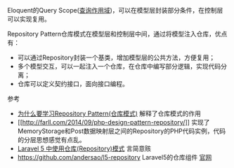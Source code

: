   
  
Eloquent的Query Scope([查询作用域](http://laravelacademy.org/post/138.html))，可以在模型层封装部分条件，在控制层可以实现复用。  
  
Repository Pattern仓库模式在模型层和控制层中间，通过将模型注入仓库，优点有：  
- 可以通过Repository封装一个基类，增加模型层的公共方法，方便复用；
- 多个模型交互，可以一起注入一个仓库，在仓库中编写部分逻辑，实现代码分离；
- 仓库可以定义契约接口，面向接口编程。
  
参考  
- [为什么要学习Repository Pattern(仓库模式)](https://segmentfault.com/a/1190000004875930) 解释了仓库模式的作用
- [[http://farll.com/2014/09/php-design-pattern-repository/]] 实现了MemoryStorage和Post数据映射层之间的Repository的PHP代码实例，代码的分层思想感觉有点乱。
- [Laravel 5 中使用仓库(Repository)模式](https://github.com/lanceWan/INote/blob/master/Laravel/Laravel%205%20%E4%B8%AD%E4%BD%BF%E7%94%A8%E4%BB%93%E5%BA%93(Repository)%E6%A8%A1%E5%BC%8F.md) 言简意赅
- https://github.com/andersao/l5-repository Laravel5的仓库组件 [官网](http://andersonandra.de/l5-repository/)
